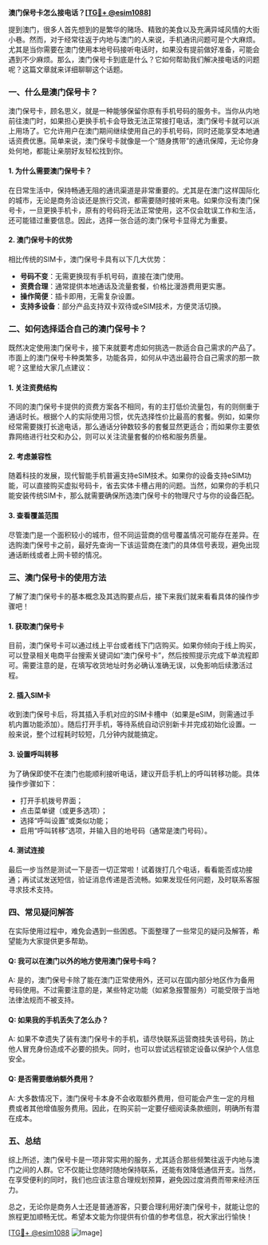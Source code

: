 **澳门保号卡怎么接电话？[[TG💪+ @esim1088](https://t.me/s/esim1088)]**

提到澳门，很多人首先想到的是繁华的赌场、精致的美食以及充满异域风情的大街小巷。然而，对于经常往返于内地与澳门的人来说，手机通讯问题可是个大麻烦。尤其是当你需要在澳门使用本地号码接听电话时，如果没有提前做好准备，可能会遇到不少麻烦。那么，澳门保号卡到底是什么？它如何帮助我们解决接电话的问题呢？这篇文章就来详细聊聊这个话题。

### 一、什么是澳门保号卡？

澳门保号卡，顾名思义，就是一种能够保留你原有手机号码的服务卡。当你从内地前往澳门时，如果担心更换手机卡会导致无法正常接打电话，澳门保号卡就可以派上用场了。它允许用户在澳门期间继续使用自己的手机号码，同时还能享受本地通话资费优惠。简单来说，澳门保号卡就像是一个“随身携带”的通讯保障，无论你身处何地，都能让亲朋好友轻松找到你。

#### 1. 为什么需要澳门保号卡？
在日常生活中，保持畅通无阻的通讯渠道是非常重要的。尤其是在澳门这样国际化的城市，无论是商务洽谈还是旅行交流，都需要随时接听来电。如果你没有澳门保号卡，一旦更换手机卡，原有的号码将无法正常使用，这不仅会耽误工作和生活，还可能错过重要信息。因此，选择一张合适的澳门保号卡显得尤为重要。

#### 2. 澳门保号卡的优势
相比传统的SIM卡，澳门保号卡具有以下几大优势：
- **号码不变**：无需更换现有手机号码，直接在澳门使用。
- **资费合理**：通常提供本地通话及流量套餐，价格比漫游费用更实惠。
- **操作简便**：插卡即用，无需复杂设置。
- **支持多设备**：部分产品支持双卡双待或eSIM技术，方便灵活切换。

### 二、如何选择适合自己的澳门保号卡？

既然决定使用澳门保号卡，接下来就要考虑如何挑选一款适合自己需求的产品了。市面上的澳门保号卡种类繁多，功能各异，如何从中选出最符合自己需求的那一款呢？这里给大家几点建议：

#### 1. 关注资费结构
不同的澳门保号卡提供的资费方案各不相同，有的主打低价流量包，有的则侧重于通话时长。根据个人的实际使用习惯，优先选择性价比最高的套餐。例如，如果你经常需要拨打长途电话，那么通话分钟数较多的套餐显然更适合；而如果你主要依靠网络进行社交和办公，则可以关注流量套餐的价格和服务质量。

#### 2. 考虑兼容性
随着科技的发展，现代智能手机普遍支持eSIM技术。如果你的设备支持eSIM功能，可以直接购买虚拟号码卡，省去实体卡槽占用的问题。当然，如果你的手机只能安装传统SIM卡，那么就需要确保所选澳门保号卡的物理尺寸与你的设备匹配。

#### 3. 查看覆盖范围
尽管澳门是一个面积较小的城市，但不同运营商的信号覆盖情况可能存在差异。在选购澳门保号卡之前，最好先查询一下该运营商在澳门的具体信号表现，避免出现通话断线或者上网卡顿的情况。

### 三、澳门保号卡的使用方法

了解了澳门保号卡的基本概念及其选购要点后，接下来我们就来看看具体的操作步骤吧！

#### 1. 获取澳门保号卡
目前，澳门保号卡可以通过线上平台或者线下门店购买。如果你倾向于线上购买，可以登录相关电商平台搜索关键词如“澳门保号卡”，然后按照提示完成下单流程即可。需要注意的是，在填写收货地址时务必确认准确无误，以免影响后续激活过程。

#### 2. 插入SIM卡
收到澳门保号卡后，将其插入手机对应的SIM卡槽中（如果是eSIM，则需通过手机内置功能添加）。随后打开手机，等待系统自动识别新卡并完成初始化设置。一般来说，整个过程耗时较短，几分钟内就能搞定。

#### 3. 设置呼叫转移
为了确保即使不在澳门也能顺利接听电话，建议开启手机上的呼叫转移功能。具体操作步骤如下：
- 打开手机拨号界面；
- 点击菜单键（或更多选项）；
- 选择“呼叫设置”或类似功能；
- 启用“呼叫转移”选项，并输入目的地号码（通常是澳门号码）。

#### 4. 测试连接
最后一步当然是测试一下是否一切正常啦！试着拨打几个电话，看看能否成功接通；再试试发送短信，验证消息传递是否流畅。如果发现任何问题，及时联系客服寻求技术支持。

### 四、常见疑问解答

在实际使用过程中，难免会遇到一些困惑。下面整理了一些常见的疑问及解答，希望能为大家提供更多帮助。

#### Q: 我可以在澳门以外的地方使用澳门保号卡吗？
A: 是的，澳门保号卡除了能在澳门正常使用外，还可以在国内部分地区作为备用号码使用。不过需要注意的是，某些特定功能（如紧急报警服务）可能受限于当地法律法规而不被支持。

#### Q: 如果我的手机丢失了怎么办？
A: 如果不幸遗失了装有澳门保号卡的手机，请尽快联系运营商挂失该号码，防止他人冒充身份造成不必要的损失。同时，也可以尝试远程锁定设备以保护个人信息安全。

#### Q: 是否需要缴纳额外费用？
A: 大多数情况下，澳门保号卡本身不会收取额外费用，但可能会产生一定的月租费或者其他增值服务费用。因此，在购买前一定要仔细阅读条款细则，明确所有潜在成本。

### 五、总结

综上所述，澳门保号卡是一项非常实用的服务，尤其适合那些频繁往返于内地与澳门之间的人群。它不仅能让您随时随地保持联系，还能有效降低通信开支。当然，在享受便利的同时，我们也应该注意合理规划预算，避免因过度消费而带来经济压力。

总之，无论你是商务人士还是普通游客，只要合理利用好澳门保号卡，就能让您的旅程更加顺畅无忧。希望本文能为你提供有价值的参考信息，祝大家出行愉快！

[[TG💪+ @esim1088](https://t.me/s/esim1088) ![Image](https://i.postimg.cc/4NQfJmqS/Snipaste-2025-05-13-00-14-12.png)]
